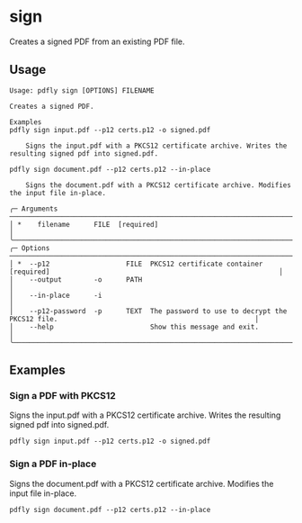 # sign

Creates a signed PDF from an existing PDF file.

## Usage

```
Usage: pdfly sign [OPTIONS] FILENAME

Creates a signed PDF.

Examples
pdfly sign input.pdf --p12 certs.p12 -o signed.pdf

    Signs the input.pdf with a PKCS12 certificate archive. Writes the resulting signed pdf into signed.pdf.

pdfly sign document.pdf --p12 certs.p12 --in-place

    Signs the document.pdf with a PKCS12 certificate archive. Modifies the input file in-place.

╭─ Arguments ──────────────────────────────────────────────────────────────────────────────────────────────────────────────────────╮
│ *    filename      FILE  [required]                                                                                              │
╰──────────────────────────────────────────────────────────────────────────────────────────────────────────────────────────────────╯
╭─ Options ────────────────────────────────────────────────────────────────────────────────────────────────────────────────────────╮
│ *  --p12                   FILE  PKCS12 certificate container [required]                                                         │
│    --output        -o      PATH                                                                                                  │
│    --in-place      -i                                                                                                            │
│    --p12-password  -p      TEXT  The password to use to decrypt the PKCS12 file.                                                 │
│    --help                        Show this message and exit.                                                                     │
╰──────────────────────────────────────────────────────────────────────────────────────────────────────────────────────────────────╯
```

## Examples

### Sign a PDF with PKCS12

Signs the input.pdf with a PKCS12 certificate archive. Writes the resulting signed pdf into signed.pdf.

```
pdfly sign input.pdf --p12 certs.p12 -o signed.pdf
```

### Sign a PDF in-place

Signs the document.pdf with a PKCS12 certificate archive. Modifies the input file in-place.

```
pdfly sign document.pdf --p12 certs.p12 --in-place
```
